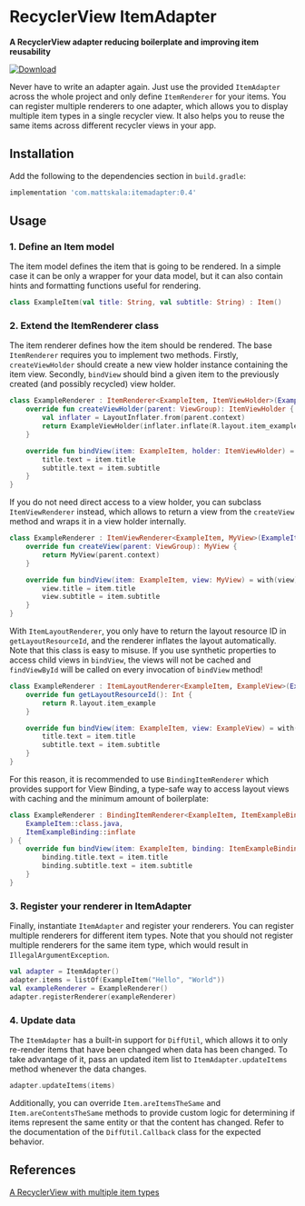 # RecyclerView ItemAdapter

**A RecyclerView adapter reducing boilerplate and improving item reusability**

[ ![Download](https://api.bintray.com/packages/mattskala/maven/recyclerview-itemadapter/images/download.svg?version=0.3) ](https://bintray.com/mattskala/maven/recyclerview-itemadapter/0.3/link)

Never have to write an adapter again. Just use the provided `ItemAdapter` across the whole project
and only define `ItemRenderer` for your items. You can register multiple renderers to one adapter,
which allows you to display multiple item types in a single recycler view. It also helps you to
reuse the same items across different recycler views in your app.

## Installation

Add the following to the dependencies section in `build.gradle`:

```groovy
implementation 'com.mattskala:itemadapter:0.4'
```

## Usage

### 1. Define an Item model

The item model defines the item that is going to be rendered. In a simple case it can be only
a wrapper for your data model, but it can also contain hints and formatting functions useful for
rendering.

```kotlin
class ExampleItem(val title: String, val subtitle: String) : Item()
```

### 2. Extend the ItemRenderer class

The item renderer defines how the item should be rendered. The base `ItemRenderer` requires you to
implement two methods. Firstly, `createViewHolder` should create a new view holder instance
containing the item view. Secondly, `bindView` should bind a given item to the previously
created (and possibly recycled) view holder.  

```kotlin
class ExampleRenderer : ItemRenderer<ExampleItem, ItemViewHolder>(ExampleItem::class.java) {
    override fun createViewHolder(parent: ViewGroup): ItemViewHolder {
        val inflater = LayoutInflater.from(parent.context)
        return ExampleViewHolder(inflater.inflate(R.layout.item_example, parent, false))
    }

    override fun bindView(item: ExampleItem, holder: ItemViewHolder) = with(holder) {
        title.text = item.title
        subtitle.text = item.subtitle
    }
}
```

If you do not need direct access to a view holder, you can subclass `ItemViewRenderer` instead, 
which allows to return a view from the `createView` method and wraps it in a view holder internally.

```kotlin
class ExampleRenderer : ItemViewRenderer<ExampleItem, MyView>(ExampleItem::class.java) {
    override fun createView(parent: ViewGroup): MyView {
        return MyView(parent.context)
    }

    override fun bindView(item: ExampleItem, view: MyView) = with(view) {
        view.title = item.title
        view.subtitle = item.subtitle
    }
}
```

With `ItemLayoutRenderer`, you only have to return the layout resource ID in `getLayoutResourceId`, 
and the renderer inflates the layout automatically. Note that this class is easy to misuse. If
you use synthetic properties to access child views in `bindView`, the views will not be cached and 
`findViewById` will be called on every invocation of `bindView` method!

```kotlin
class ExampleRenderer : ItemLayoutRenderer<ExampleItem, ExampleView>(ExampleItem::class.java) {
    override fun getLayoutResourceId(): Int {
        return R.layout.item_example
    }

    override fun bindView(item: ExampleItem, view: ExampleView) = with(view) {
        title.text = item.title
        subtitle.text = item.subtitle
    }
}
```

For this reason, it is recommended to use `BindingItemRenderer` which provides support for View 
Binding, a type-safe way to access layout views with caching and the minimum amount of boilerplate:

```kotlin
class ExampleRenderer : BindingItemRenderer<ExampleItem, ItemExampleBinding>(
    ExampleItem::class.java,
    ItemExampleBinding::inflate
) {
    override fun bindView(item: ExampleItem, binding: ItemExampleBinding) {
        binding.title.text = item.title
        binding.subtitle.text = item.subtitle
    }
}
```

### 3. Register your renderer in ItemAdapter

Finally, instantiate `ItemAdapter` and register your renderers. You can register multiple renderers
for different item types. Note that you should not register multiple renderers for the same item
type, which would result in `IllegalArgumentException`.

```kotlin
val adapter = ItemAdapter()
adapter.items = listOf(ExampleItem("Hello", "World"))
val exampleRenderer = ExampleRenderer()
adapter.registerRenderer(exampleRenderer)
```

### 4. Update data

The `ItemAdapter` has a built-in support for `DiffUtil`, which allows it to only re-render items 
that have been changed when data has been changed. To take advantage of it, pass an updated item 
list to `ItemAdapter.updateItems` method whenever the data changes. 

```kotlin
adapter.updateItems(items)
```

Additionally, you can override `Item.areItemsTheSame` and `Item.areContentsTheSame` methods to 
provide custom logic for determining if items represent the same entity or that the content has 
changed. Refer to the documentation of the `DiffUtil.Callback` class for the expected behavior.

## References

[A RecyclerView with multiple item types](https://android.jlelse.eu/a-recyclerview-with-multiple-item-types-dfba3979050)
